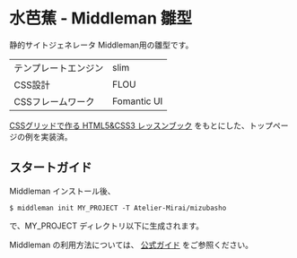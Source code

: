# 水芭蕉 - Middleman 雛型

静的サイトジェネレータ Middleman用の雛型です。

|                      |             |
|:---------------------|:------------|
| テンプレートエンジン | slim        |
| CSS設計              | FLOU        |
| CSSフレームワーク    | Fomantic UI |

[CSSグリッドで作る HTML5&CSS3 レッスンブック](https://www.amazon.co.jp/gp/product/4802611897/ref=as_li_tl?ie=UTF8&camp=247&creative=1211&creativeASIN=4802611897&linkCode=as2&tag=ateliermira05-22&linkId=d9a444d6a2c93e24e44eb0b3bd6d3981)
をもとにした、トップページの例を実装済。

## スタートガイド

Middleman インストール後、

```
$ middleman init MY_PROJECT -T Atelier-Mirai/mizubasho
```

で、MY_PROJECT ディレクトリ以下に生成されます。

Middleman の利用方法については、
[公式ガイド](https://middlemanapp.com/jp/basics/install/)
をご参照ください。
